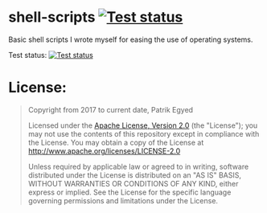 # shell-scripts [![Test status](https://travis-ci.org/Pregnor/shell-scripts.svg?branch=master)](https://travis-ci.org/Pregnor/shell-scripts)
Basic shell scripts I wrote myself for easing the use of operating systems.

Test status: [![Test status](https://travis-ci.org/Pregnor/shell-scripts.svg?branch=master)](https://travis-ci.org/Pregnor/shell-scripts)

# License:
> Copyright from 2017 to current date, Patrik Egyed
>
> Licensed under the [Apache License, Version 2.0](http://www.apache.org/licenses/LICENSE-2.0) (the "License"); you may not use the contents of this repository except in compliance with the License.
> You may obtain a copy of the License at http://www.apache.org/licenses/LICENSE-2.0
>
> Unless required by applicable law or agreed to in writing, software distributed under the License is distributed on an "AS IS" BASIS, WITHOUT WARRANTIES OR CONDITIONS OF ANY KIND, either express or implied. See the License for the specific language governing permissions and limitations under the License.